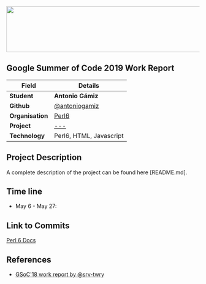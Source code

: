 <p align="center">
  <img width="560" height="120" src="https://camo.githubusercontent.com/ed508e9c66d718f76333215a139af24f8bb8fa8d/68747470733a2f2f6d75736573636f72652e6f72672f73697465732f6d75736573636f72652e6f72672f66696c65732f4361707475726525323064253237652543432538316372616e253230323031362d30332d303125323030392e34382e31315f302e706e67">
</p>

## Google Summer of Code 2019 Work Report 

| Field | Details |
| --- | --- |
| **Student** | **Antonio Gámiz** |
| **Github** | [@antoniogamiz](https://github.com/antoniogamiz)  |
| **Organisation**  | [Perl6](https://perl6.org/)  |
| **Project** | [---]() |  
| **Technology** | Perl6, HTML, Javascript |

## Project Description

A complete description of the project can be found here [README.md].

## Time line

- May 6 - May 27:  

## Link to Commits

[Perl 6 Docs](https://github.com/perl6/doc/commits?author=antoniogamiz)

## References
* [GSoC'18 work report by @srv-twry](https://gist.github.com/srv-twry/3e39aa7bcb344da386fd32b8552eff3e)
